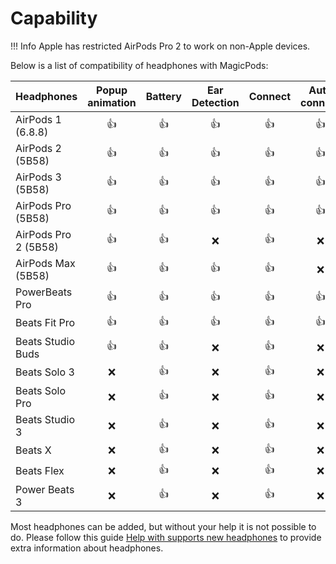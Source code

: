 # Capability

!!! Info
    Apple has restricted AirPods Pro 2 to work on non-Apple devices.

Below is a list of compatibility of headphones with MagicPods:

Headphones | Popup animation | Battery | Ear Detection | Connect | Auto connect | VoiceOver notification
--- | :-: | :-: | :-: | :-: | :-: | :-:
AirPods 1 (6.8.8)         | 👍 | 👍 | 👍 | 👍 | 👍 | 👍 
AirPods 2 (5B58)         | 👍 | 👍 | 👍 | 👍 | 👍 | 👍 
AirPods 3 (5B58)         | 👍 | 👍 | 👍 | 👍 | 👍 | 👍 
AirPods Pro (5B58)       | 👍 | 👍 | 👍 | 👍 | 👍 | 👍 
AirPods Pro 2 (5B58)  | 👍 | 👍 | ❌ | 👍 | ❌ | 👍 
AirPods Max (5B58)      | 👍 | 👍 | 👍 | 👍 | ❌ | 👍 
PowerBeats Pro    | 👍 | 👍 | 👍 | 👍 | 👍 | 👍 
Beats Fit Pro     | 👍 | 👍 | 👍 | 👍 | 👍 | 👍 
Beats Studio Buds |  👍 | 👍 | ❌ | 👍 | ❌ | 👍 
Beats Solo 3   | ❌ | 👍 | ❌ | 👍 | ❌ | 👍 
Beats Solo Pro | ❌ | 👍 | ❌ | 👍 | ❌ | 👍 
Beats Studio 3 | ❌ | 👍 | ❌ | 👍 | ❌ | 👍 
Beats X        | ❌ | 👍 | ❌ | 👍 | ❌ | 👍 
Beats Flex     | ❌ | 👍 | ❌ | 👍 | ❌ | 👍 
Power Beats 3  | ❌ | 👍 | ❌ | 👍 | ❌ | 👍 

Most headphones can be added, but without your help it is not possible to do. 
Please follow this guide [Help with supports new headphones](https://github.com/steam3d/MagicPods-Windows/issues/21) to provide extra information about headphones.


